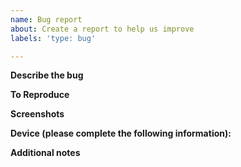```yaml
---
name: Bug report
about: Create a report to help us improve
labels: 'type: bug'

---
```


**Describe the bug**
<!-- A clear and concise description of what the bug is. -->

**To Reproduce**
<!-- Steps to reproduce the behavior:
1. Go to '...'
2. Click on '....'
3. Scroll down to '....'
4. See error -->

**Screenshots**
<!-- If applicable, add screenshots to help explain your problem. -->

**Device (please complete the following information):**
<!-- - Device/OS: [e.g. iOS]
 - Browser: [e.g. chrome, safari]
 - Version: [e.g. 22] -->

**Additional notes**
<!-- Add any other notes about the problem here. -->
